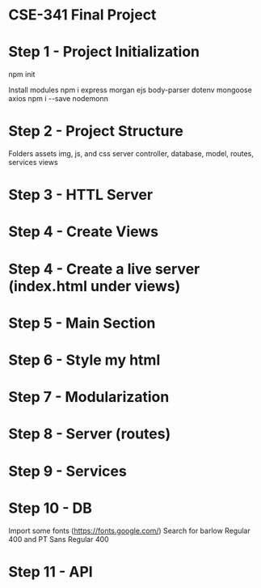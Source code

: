 # CSE-341 Final Project

# Step 1 - Project Initialization

npm init

Install modules
npm i express morgan ejs body-parser dotenv mongoose axios
npm i --save nodemonn

# Step 2 - Project Structure

Folders
assets
img, js, and css
server
controller, database, model, routes, services
views

# Step 3 - HTTL Server

# Step 4 - Create Views

# Step 4 - Create a live server (index.html under views)

# Step 5 - Main Section

# Step 6 - Style my html

# Step 7 - Modularization

# Step 8 - Server (routes)

# Step 9 - Services

# Step 10 - DB

Import some fonts (https://fonts.google.com/) Search for barlow Regular 400 and PT Sans Regular 400

# Step 11 - API

